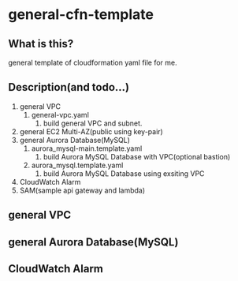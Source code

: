 # general-cfn-template

## What is this?

general template of cloudformation yaml file for me.

## Description(and todo...)

1. general VPC
   1. general-vpc.yaml
      1. build general VPC and subnet.
2. general EC2 Multi-AZ(public using key-pair)
3. general Aurora Database(MySQL)
   1. aurora_mysql-main.template.yaml
      1. build Aurora MySQL Database with VPC(optional bastion)
   2. aurora_mysql.template.yaml
      1. build Aurora MySQL Database using exsiting VPC
4. CloudWatch Alarm
5. SAM(sample api gateway and lambda)

## general VPC

## general Aurora Database(MySQL)

## CloudWatch Alarm